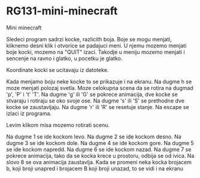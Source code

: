 # RG131-mini-minecraft
Mini minecraft

Sledeci program sadrzi kocke, razlicith boja.
Boje se mogu menjati, kliknemo desni klik i otvorice se padajuci meni. U njemu mozemo menjati boje kocki, mozemo na "QUIT" izaci. Takodje u meniju mozemo menjati i sencenje na ravno i glatko, u pocetku je glatko.

Koordinate kocki se ucitavaju iz datoteke.

Kada menjamo boju neke kocke to se prikazuje i na ekranu.
Na dugme h se moze menjati polozaj svetla.
Moze celokupna scena da se rotira na dugmad 'p', 'P' i 
't' 'T'.
Na dugme 'g' ili 'G' se pokrece animacija, dve kocke se stvaraju i rotiraju se oko svoje ose.
Na dugme 's' ili 'S' se prethodne dve kocke se zaustavljaju.
Na dugme 'r' ili 'R' se resetuje stanje.
Na escape se izlaci iz programa.

Levim klikom misa mozemo rotirati scenu.

Na dugme 1 se ide kockom levo.
Na dugme 2 se ide kockom desno.
Na dugme 3 se ide kockom dole.
Na dugme 4 se ide kockom gore.
Na dugme 5 se ide kockom napredd.
Na dugme 6 se ide kockom nazad.
Na dugme 7 se pokrece animacija, tako da se kocka krece u prostoru, odbija se od ivica. Na slovo 8 se ova animacija zaustavlja.
Kada se promeni neka kocka brojacem b, koji broji unapred i brojacem B koji broji unazad, to se vidi i na ekranu
